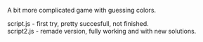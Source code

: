 A bit more complicated game with guessing colors.

script.js - first try, pretty succesfull, not finished.<br>
script2.js - remade version, fully working and with new solutions.
